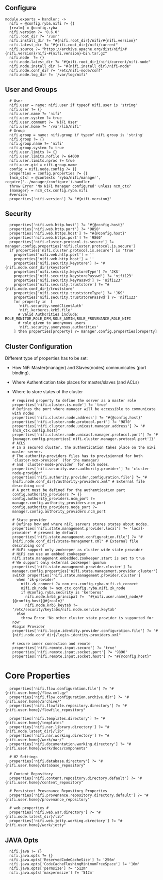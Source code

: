 
## Configure

    module.exports = handler: ->
      nifi = @config.ryba.nifi ?= {}
      {realm} = @config.ryba
      nifi.version ?= '0.6.0'
      nifi.root_dir ?= '/usr'
      nifi.install_dir ?= "#{nifi.root_dir}/nifi/#{nifi.version}"
      nifi.latest_dir ?= "#{nifi.root_dir}/nifi/current"
      nifi.source ?= "https://archive.apache.org/dist/nifi/#{nifi.version}/nifi-#{nifi.version}-bin.tar.gz"
      nifi.node  ?= {}
      nifi.node.latest_dir ?= "#{nifi.root_dir}/nifi/current/nifi-node"
      nifi.node.install_dir ?= "#{nifi.install_dir}/nifi-node"
      nifi.node.conf_dir ?= '/etc/nifi-node/conf'
      nifi.node.log_dir ?= '/var/log/nifi'

## User and Groups

      # User
      nifi.user = name: nifi.user if typeof nifi.user is 'string'
      nifi.user ?= {}
      nifi.user.name ?= 'nifi'
      nifi.user.system ?= true
      nifi.user.comment ?= 'NiFi User'
      nifi.user.home ?= '/var/lib/nifi'
      # Group
      nifi.group = name: nifi.group if typeof nifi.group is 'string'
      nifi.group ?= {}
      nifi.group.name ?= 'nifi'
      nifi.group.system ?= true
      nifi.user.limits ?= {}
      nifi.user.limits.nofile ?= 64000
      nifi.user.limits.nproc ?= true
      nifi.user.gid = nifi.group.name 
      config = nifi.node.config ?= {}
      properties = config.properties ?= {}
      [ncm_ctx] = @contexts 'ryba/nifi/manager', require('../manager/configure').handler
      throw Error 'No NiFi Manager configured' unless ncm_ctx?
      {manager} = ncm_ctx.config.ryba.nifi
      #version
      properties['nifi.version'] ?= "#{nifi.version}"

## Security
      
      properties['nifi.web.http.host'] ?= "#{@config.host}"
      properties['nifi.web.http.port'] ?= '9850'
      properties['nifi.web.https.host'] ?= "#{@config.host}"
      properties['nifi.web.https.port'] ?= '9860'
      properties['nifi.cluster.protocol.is.secure'] ?= manager.config.properties['nifi.cluster.protocol.is.secure']
      if properties['nifi.cluster.protocol.is.secure'] is 'true'
        properties['nifi.web.http.port'] = ''          
        properties['nifi.web.http.host'] = ''          
        properties['nifi.security.keystore'] ?= "#{nifi.node.conf_dir}/keystore"
        properties['nifi.security.keystoreType'] ?= 'JKS'
        properties['nifi.security.keystorePasswd'] ?= 'nifi123'
        properties['nifi.security.keyPasswd'] ?= 'nifi123'
        properties['nifi.security.truststore'] ?= "#{nifi.node.conf_dir}/truststore"
        properties['nifi.security.truststoreType'] ?= 'JKS'
        properties['nifi.security.truststorePasswd'] ?= 'nifi123'
        for property in  [
          'nifi.security.needClientAuth'
          'nifi.kerberos.krb5.file'
          # Valid Authorities include: ROLE_MONITOR,ROLE_DFM,ROLE_ADMIN,ROLE_PROVENANCE,ROLE_NIFI
          # role given to anonymous users
          'nifi.security.anonymous.authorities'
        ] then properties[property] ?= manager.config.properties[property]

## Cluster Configuration  

Different type of properties has to be set:
- How NiFi Master(manager) and Slaves(nodes) communicates (port binding).
- Where Authentication take places for master/slaves (and ACLs)
- Where to store states of the cluster

      # required property to define the server as a master role
      properties['nifi.cluster.is.node'] ?= 'true'
      # Defines the port where manager will be accessible to communicate with nodes
      properties['nifi.cluster.node.address'] ?= "#{@config.host}"
      properties['nifi.cluster.node.protocol.port'] ?= '9870'
      properties['nifi.cluster.node.unicast.manager.address'] ?= "#{ncm_ctx.config.host}"
      properties['nifi.cluster.node.unicast.manager.protocol.port'] ?= "#{manager.config.properties['nifi.cluster.manager.protocol.port']}"
      # ACLS
      # In a secured cluster, the authentication takes place on the niFi master server.
      # The authority-providers files has to provisionned for both `cluster-ncm-provider` (for the manager)
      # and `cluster-node-provider` for each nodes.
      properties['nifi.security.user.authority.provider'] ?= 'cluster-node-provider'
      properties['nifi.authority.provider.configuration.file'] ?= "#{nifi.node.conf_dir}/authority-providers.xml" # External file describing conf
      # A port must be defined for the authentication part
      config.authority_providers ?= {}
      config.authority_providers.ncm_port ?= manager.config.authority_providers.ncm_port
      config.authority_providers.node_port ?= manager.config.authority_providers.ncm_port
      
      # State provider
      # Defines how and where niFi servers stores states about nodes.
      properties['nifi.state.management.provider.local'] ?= 'local-provider' # present by default
      properties['nifi.state.management.configuration.file'] ?= "#{nifi.node.conf_dir}/state-management.xml" # External file describing conf
      # NiFi support only zookeeper as cluster wide state provider
      # NiFi can use an embbed zookeeper nifi.state.management.embedded.zookeeper.start is set to true
      # We support only external zookeeper quorum
      properties['nifi.state.management.provider.cluster'] ?= manager.config.properties['nifi.state.management.provider.cluster']
      switch properties['nifi.state.management.provider.cluster']
        when 'zk-provider'
          nifi.zk_connect ?= ncm_ctx.config.ryba.nifi.zk_connect
          nifi.zk_node ?= ncm_ctx.config.ryba.nifi.zk_node
          if @config.ryba.security is 'kerberos'
            nifi.node.krb5_principal ?=  "#{nifi.user.name}_node/#{@config.host}@#{realm}"
            nifi.node.krb5_keytab ?=  '/etc/security/keytabs/nifi.node.service.keytab'
        else
          throw Error 'No other cluster state provider is supported for now'
      #Login Provider
      properties['nifi.login.identity.provider.configuration.file'] ?= "#{nifi.node.conf_dir}/login-identity-providers.xml"

      # secure inner connection and remote
      properties['nifi.remote.input.secure'] ?= 'true'
      properties['nifi.remote.input.socket.port'] ?= '9890'
      properties['nifi.remote.input.socket.host'] ?= "#{@config.host}"
      
# Core Properties #

      properties['nifi.flow.configuration.file'] ?= "#{nifi.user.home}/flow.xml.gz"
      properties['nifi.flow.configuration.archive.dir'] ?= "#{nifi.user.home}/archive/"
      properties['nifi.flowfile.repository.directory'] ?= "#{nifi.user.home}/flowfile_repository"
      
      properties['nifi.templates.directory'] ?= "#{nifi.user.home}/templates"
      properties['nifi.nar.library.directory'] ?= "#{nifi.node.latest_dir}/lib"
      properties['nifi.nar.working.directory'] ?= "#{nifi.user.home}/work/nar/"
      properties['nifi.documentation.working.directory'] ?= "#{nifi.user.home}/work/docs/components"
      
      # H2 Settings
      properties['nifi.database.directory'] ?= "#{nifi.user.home}/database_repository"
      
      # Content Repository
      properties['nifi.content.repository.directory.default'] ?= "#{nifi.user.home}/content_repository"
      
      # Persistent Provenance Repository Properties
      properties['nifi.provenance.repository.directory.default'] ?= "#{nifi.user.home}/provenance_repository"
      
      # web properties #
      properties['nifi.web.war.directory'] ?= "#{nifi.node.latest_dir}/lib"
      properties['nifi.web.jetty.working.directory'] ?= "#{nifi.user.home}/work/jetty"
      

## JAVA Opts

      nifi.java ?= {}
      nifi.java.opts ?= {}
      nifi.java.opts['ReservedCodeCacheSize'] ?= '256m'
      nifi.java.opts['CodeCacheFlushingMinimumFreeSpace'] ?= '10m'
      nifi.java.opts['permsize'] ?= '512m'
      nifi.java.opts['maxpermsize'] ?= '512m'
